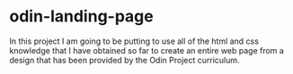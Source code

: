 # odin-landing-page

In this project I am going to be putting to use all of the html and css knowledge that I have obtained so far to create an entire web page from a design that has been provided by the Odin Project curriculum.
